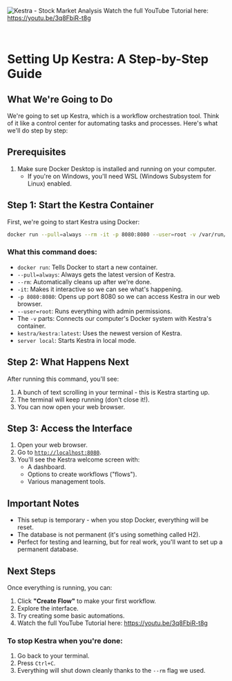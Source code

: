 ![Kestra - Stock Market Analysis](https://github.com/user-attachments/assets/dfff2156-009c-43b7-8deb-7b5a62eae134)
Watch the full YouTube Tutorial here: https://youtu.be/3q8FbiR-t8g

<br/>

# Setting Up Kestra: A Step-by-Step Guide

## What We're Going to Do

We're going to set up Kestra, which is a workflow orchestration tool. Think of it like a control center for automating tasks and processes. Here's what we'll do step by step:

## Prerequisites

1. Make sure Docker Desktop is installed and running on your computer.
    - If you're on Windows, you'll need WSL (Windows Subsystem for Linux) enabled.

## Step 1: Start the Kestra Container

First, we're going to start Kestra using Docker:

```bash
docker run --pull=always --rm -it -p 8080:8080 --user=root -v /var/run/docker.sock:/var/run/docker.sock -v /tmp:/tmp kestra/kestra:latest server local
```

### What this command does:

- `docker run`: Tells Docker to start a new container.
- `--pull=always`: Always gets the latest version of Kestra.
- `--rm`: Automatically cleans up after we're done.
- `-it`: Makes it interactive so we can see what's happening.
- `-p 8080:8080`: Opens up port 8080 so we can access Kestra in our web browser.
- `--user=root`: Runs everything with admin permissions.
- The `-v` parts: Connects our computer's Docker system with Kestra's container.
- `kestra/kestra:latest`: Uses the newest version of Kestra.
- `server local`: Starts Kestra in local mode.

## Step 2: What Happens Next

After running this command, you'll see:

1. A bunch of text scrolling in your terminal - this is Kestra starting up.
2. The terminal will keep running (don't close it!).
3. You can now open your web browser.

## Step 3: Access the Interface

1. Open your web browser.
2. Go to [`http://localhost:8080`](http://localhost:8080).
3. You'll see the Kestra welcome screen with:
    - A dashboard.
    - Options to create workflows ("flows").
    - Various management tools.

## Important Notes

- This setup is temporary - when you stop Docker, everything will be reset.
- The database is not permanent (it's using something called H2).
- Perfect for testing and learning, but for real work, you'll want to set up a permanent database.

## Next Steps

Once everything is running, you can:

1. Click **"Create Flow"** to make your first workflow.
2. Explore the interface.
3. Try creating some basic automations.
4. Watch the full YouTube Tutorial here: https://youtu.be/3q8FbiR-t8g

### To stop Kestra when you're done:

1. Go back to your terminal.
2. Press `Ctrl+C`.
3. Everything will shut down cleanly thanks to the `--rm` flag we used.
